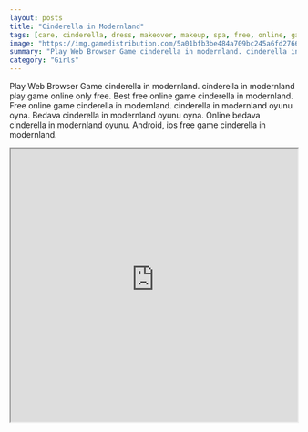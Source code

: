 ```yaml
---
layout: posts
title: "Cinderella in Modernland"
tags: [care, cinderella, dress, makeover, makeup, spa, free, online, games, oyna, game, free, games, play, play, games]
image: "https://img.gamedistribution.com/5a01bfb3be484a709bc245a6fd276694.jpg"
summary: "Play Web Browser Game cinderella in modernland. cinderella in modernland play game online only free. Best free online game cinderella in modernland. Free online game cinderella in modernland. cinderella in modernland oyunu oyna. Bedava cinderella in modernland oyunu oyna. Online bedava cinderella in modernland oyunu. Android, ios free game cinderella in modernland."
category: "Girls"
---
```


Play Web Browser Game cinderella in modernland. cinderella in modernland play game online only free. Best free online game cinderella in modernland. Free online game cinderella in modernland. cinderella in modernland oyunu oyna. Bedava cinderella in modernland oyunu oyna. Online bedava cinderella in modernland oyunu. Android, ios free game cinderella in modernland.

<iframe width="100%" height="480px;" src="https://html5.gamedistribution.com/5a01bfb3be484a709bc245a6fd276694/"></iframe>